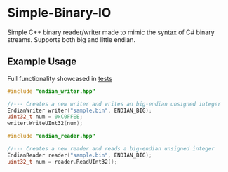 # Simple-Binary-IO
Simple C++ binary reader/writer made to mimic the syntax of C# binary streams. Supports both big and little endian.

## Example Usage
Full functionality showcased in [tests](tests/)
```c++
#include "endian_writer.hpp"

//--- Creates a new writer and writes an big-endian unsigned integer
EndianWriter writer("sample.bin", ENDIAN_BIG);
uint32_t num = 0xC0FFEE;
writer.WriteUInt32(num);
```
```c++
#include "endian_reader.hpp"

//--- Creates a new reader and reads a big-endian unsigned integer
EndianReader reader("sample.bin", ENDIAN_BIG);
uint32_t num = reader.ReadUInt32();
```
